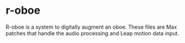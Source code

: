 # r-oboe
R-oboe is a system to digitally augment an oboe. These files are Max patches that handle the audio processing and Leap motion data input.
